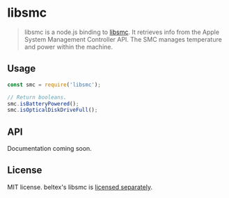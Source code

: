 # libsmc

> libsmc is a node.js binding to [libsmc](https://github.com/beltex/libsmc).
It retrieves info from the Apple System Management Controller API. The SMC
manages temperature and power within the machine.

## Usage

```javascript
const smc = require('libsmc');

// Return booleans.
smc.isBatteryPowered();
smc.isOpticalDiskDriveFull();
```

## API
Documentation coming soon.

## License
MIT license. beltex's libsmc is [licensed separately](./deps/libsmc/LICENSE).
